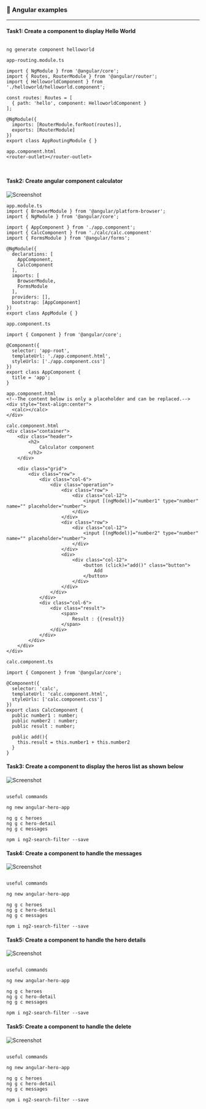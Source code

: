 ### :camel: Angular examples
---

#### Task1: Create a component to display Hello World

```

ng generate component helloworld

app-routing.module.ts

import { NgModule } from '@angular/core';
import { Routes, RouterModule } from '@angular/router';
import { HelloworldComponent } from './helloworld/helloworld.component';

const routes: Routes = [
  { path: 'hello', component: HelloworldComponent }
];

@NgModule({
  imports: [RouterModule.forRoot(routes)],
  exports: [RouterModule]
})
export class AppRoutingModule { }

app.component.html
<router-outlet></router-outlet>



```

#### Task2: Create angular component calculator

![Screenshot](cal.png)

```
app.module.ts
import { BrowserModule } from '@angular/platform-browser';
import { NgModule } from '@angular/core';

import { AppComponent } from './app.component';
import { CalcComponent } from './calc/calc.component'
import { FormsModule } from '@angular/forms';

@NgModule({
  declarations: [
    AppComponent,
    CalcComponent
  ],
  imports: [
    BrowserModule,
    FormsModule
  ],
  providers: [],
  bootstrap: [AppComponent]
})
export class AppModule { }

app.component.ts 

import { Component } from '@angular/core';

@Component({
  selector: 'app-root',
  templateUrl: './app.component.html',
  styleUrls: ['./app.component.css']
})
export class AppComponent {
  title = 'app';
}

app.component.html
<!--The content below is only a placeholder and can be replaced.-->
<div style="text-align:center">
  <calc></calc>
</div>

calc.component.html
<div class="container">
	<div class="header">
		<h2>
			Calculator component
		</h2>	
	</div>

	<div class="grid">
		<div class="row">
			<div class="col-6">
				<div class="operation">
					<div class="row">
						<div class="col-12">
							<input [(ngModel)]="number1" type="number" name="" placeholder="number">
						</div>
					</div>
					<div class="row">
						<div class="col-12">
							<input [(ngModel)]="number2" type="number" name="" placeholder="number">
						</div>
					</div>
					<div>
						<div class="col-12">
							<button (click)="add()" class="button">
								Add 
							</button>
						</div>
					</div>
				</div>
			</div>
			<div class="col-6">
				<div class="result">
					<span>
						Result : {{result}}
					</span>
				</div>
			</div>
		</div>
	</div>
</div>

calc.component.ts 

import { Component } from '@angular/core';

@Component({
  selector: 'calc',
  templateUrl: 'calc.component.html',
  styleUrls: ['calc.component.css']
})
export class CalcComponent {
  public number1 : number;
  public number2 : number;
  public result : number;

  public add(){
  	this.result = this.number1 + this.number2
  }
}
```

#### Task3: Create a component to display the heros list as shown below

![Screenshot](heros-list.png)

```

useful commands

ng new angular-hero-app

ng g c heroes
ng g c hero-detail
ng g c messages

npm i ng2-search-filter --save

```


#### Task4: Create a component to handle the messages

![Screenshot](messages.png)

```

useful commands

ng new angular-hero-app

ng g c heroes
ng g c hero-detail
ng g c messages

npm i ng2-search-filter --save

```

#### Task5: Create a component to handle the hero details

![Screenshot](hero-detail.png)

```

useful commands

ng new angular-hero-app

ng g c heroes
ng g c hero-detail
ng g c messages

npm i ng2-search-filter --save

```

#### Task5: Create a component to handle the delete

![Screenshot](hero-delete.png)

```

useful commands

ng new angular-hero-app

ng g c heroes
ng g c hero-detail
ng g c messages

npm i ng2-search-filter --save

```
